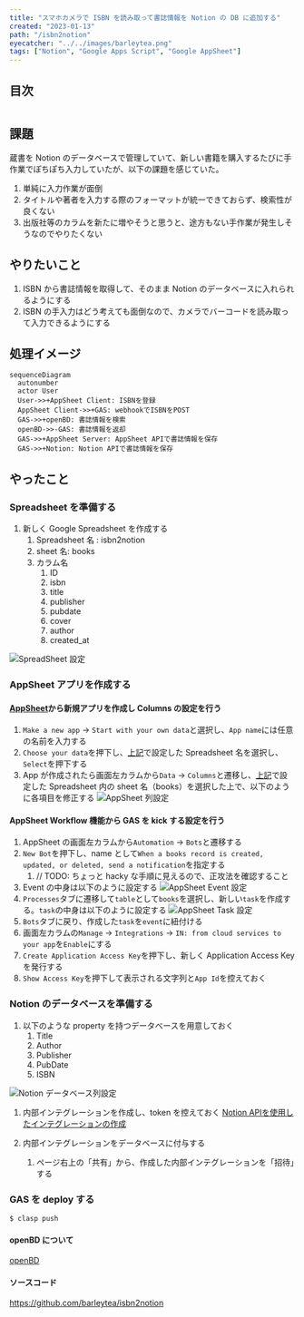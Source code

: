 ```yaml
---
title: "スマホカメラで ISBN を読み取って書誌情報を Notion の DB に追加する"
created: "2023-01-13"
path: "/isbn2notion"
eyecatcher: "../../images/barleytea.png"
tags: ["Notion", "Google Apps Script", "Google AppSheet"]
---
```


## 目次

```toc
```

## 課題

蔵書を Notion のデータベースで管理していて、新しい書籍を購入するたびに手作業でぽちぽち入力していたが、以下の課題を感じていた。

1. 単純に入力作業が面倒
2. タイトルや著者を入力する際のフォーマットが統一できておらず、検索性が良くない
3. 出版社等のカラムを新たに増やそうと思うと、途方もない手作業が発生しそうなのでやりたくない

## やりたいこと

1. ISBN から書誌情報を取得して、そのまま Notion のデータベースに入れられるようにする
2. ISBN の手入力はどう考えても面倒なので、カメラでバーコードを読み取って入力できるようにする

## 処理イメージ

```mermaid
sequenceDiagram
  autonumber
  actor User
  User->>+AppSheet Client: ISBNを登録
  AppSheet Client->>+GAS: webhookでISBNをPOST
  GAS->>+openBD: 書誌情報を検索
  openBD->>-GAS: 書誌情報を返却
  GAS->>+AppSheet Server: AppSheet APIで書誌情報を保存
  GAS->>+Notion: Notion APIで書誌情報を保存
```

## やったこと

### Spreadsheet を準備する

1. 新しく Google Spreadsheet を作成する
    1. Spreadsheet 名 : isbn2notion
    2. sheet 名: books
    3. カラム名
        1. ID
        2. isbn
        3. title
        4. publisher
        5. pubdate
        6. cover
        7. author
        8. created_at

![SpreadSheet 設定](./spreadsheet-header.png)

### AppSheet アプリを作成する

#### [AppSheet](https://www.appsheet.com/Template/Apps)から新規アプリを作成し Columns の設定を行う

1. `Make a new app` → `Start with your own data`と選択し、`App name`には任意の名前を入力する
2. `Choose your data`を押下し、[上記](#spreadsheet-を準備する)で設定した Spreadsheet 名を選択し、`Select`を押下する
3. App が作成されたら画面左カラムから`Data` → `Columns`と遷移し、[上記](#spreadsheet-を準備する)で設定した Spreadsheet 内の sheet 名（books）を選択した上で、以下のように各項目を修正する
    ![AppSheet 列設定](./app-sheet-columns.png)

#### AppSheet Workflow 機能から GAS を kick する設定を行う

1. AppSheet の画面左カラムから`Automation` → `Bots`と遷移する
2. `New Bot`を押下し、name として`When a books record is created, updated, or deleted, send a notification`を指定する
    1. // TODO: ちょっと hacky な手順に見えるので、正攻法を確認すること
3. Event の中身は以下のように設定する
    ![AppSheet Event 設定](./app-sheet-workflow-event.png)
4. `Processes`タブに遷移して`table`として`books`を選択し、新しい`task`を作成する。`task`の中身は以下のように設定する
    ![AppSheet Task 設定](./appsheet-task.png)
5. `Bots`タブに戻り、作成した`task`を`event`に紐付ける
6. 画面左カラムの`Manage` → `Integrations` → `IN: from cloud services to your app`を`Enable`にする
7. `Create Application Access Key`を押下し、新しく Application Access Key を発行する
8. `Show Access Key`を押下して表示される文字列と`App Id`を控えておく

### Notion のデータベースを準備する

1. 以下のような property を持つデータベースを用意しておく
    1. Title
    2. Author
    3. Publisher
    4. PubDate
    5. ISBN

![Notion データベース列設定](./notion-database-columns.png)

1. 内部インテグレーションを作成し、token を控えておく
    [Notion APIを使用したインテグレーションの作成](https://www.notion.so/ja-jp/help/create-integrations-with-the-notion-api#%E5%86%85%E9%83%A8%E3%82%A4%E3%83%B3%E3%83%86%E3%82%B0%E3%83%AC%E3%83%BC%E3%82%B7%E3%83%A7%E3%83%B3%E3%81%AE%E4%BD%9C%E6%88%90)

2. 内部インテグレーションをデータベースに付与する
    1. ページ右上の「共有」から、作成した内部インテグレーションを「招待」する

### GAS を deploy する

```
$ clasp push
```

#### openBD について

[openBD](https://openbd.jp/)

#### ソースコード

https://github.com/barleytea/isbn2notion